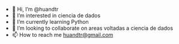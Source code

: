 - 👋 Hi, I’m @huandtr
- 👀 I’m interested in ciencia de dados
- 🌱 I’m currently learning  Python
- 💞️ I’m looking to collaborate on  areas voltadas a ciencia de dados
- 📫 How to reach me  huandtr@gmail.com

<!---
huandtr/huandtr is a ✨ special ✨ repository because its `README.md` (this file) appears on your GitHub profile.
You can click the Preview link to take a look at your changes.
--->
